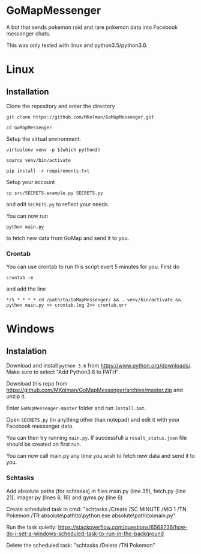 # GoMapMessenger
A bot that sends pokemon raid and rare pokemon data into Facebook messenger chats.

This was only tested with linux and python3.5/python3.6.

# Linux
## Installation
Clone the repository and enter the directory

`git clone https://github.com/MKolman/GoMapMessenger.git`

`cd GoMapMessenger`

Setup the virtual environment.

`virtualenv venv -p $(which python3)`

`source venv/bin/activate`

`pip install -r requirements.txt`

Setup your account

`cp src/SECRETS.example.py SECRETS.py`

and edit `SECRETS.py` to reflect your needs.

You can now run

`python main.py`

to fetch new data from GoMap and send it to you.

### Crontab
You can use crontab to run this script evert 5 minutes for you. First do

`crontab -e`

and add the line

`*/5 * * * * cd /path/to/GoMapMessenger/ && . venv/bin/activate && python main.py >> crontab.log 2>> crontab.err`



# Windows

## Instalation
Download and install `python 3.6` from https://www.python.org/downloads/. Make sure to
select "Add Python3.6 to PATH".

Download this repo from https://github.com/MKolman/GoMapMessenger/archive/master.zip and unzip it.

Enter `GoMapMessenger-master` folder and run `Install.bat`.

Open `SECRETS.py` (in anything other than notepad) and edit it with your
Facebook messenger data.

You can then try running `main.py`. If successfull a `result_status.json` file
should be created on first run.

You can now call main.py any time you wish to fetch new data and send it to you.

### Schtasks

Add absolute paths (for schtasks) in files main.py (line 35), fetch.py (line
21), imager.py (lines 8, 16) and gyms.py (line 6)

Create scheduled task in cmd: "schtasks /Create /SC MINUTE /MO 1 /TN Pokemon /TR
absolute\path\to\python.exe absolute\path\to\main.py"

Run the task quietly:
https://stackoverflow.com/questions/6568736/how-do-i-set-a-windows-scheduled-task-to-run-in-the-background

Delete the scheduled task: "schtasks /Delete /TN Pokemon"
